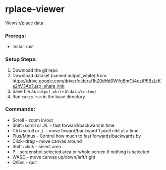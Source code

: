 # rplace-viewer
Views r/place data

### Prereqs: 
* Install rust

### Setup Steps:
1. Download the git repo
2. Download dataset (named output_white) from: https://drive.google.com/drive/folders/1hZ0dHd0WYgBmOt4cztPFBzLrKa2hV3Ao?usp=share_link
3. Save file as `output_white` in `data/custom/`
4. Run `cargo run` in the base directory

### Commands:
* Scroll - zoom in/out
* Shift+scroll or J/L - fast forward/backward in time
* Ctrl+scroll or ,/. - move foward/backward 1 pixel edit at a time
* Plus/Minus - Control how much to fast forwards/backwards by
* Click+drag - move canvas around
* Shift+click - select area
* P - screenshot selected area or whole screen if nothing is selected 
* WASD - move canvas up/down/left/right
* Q/Esc - quit
